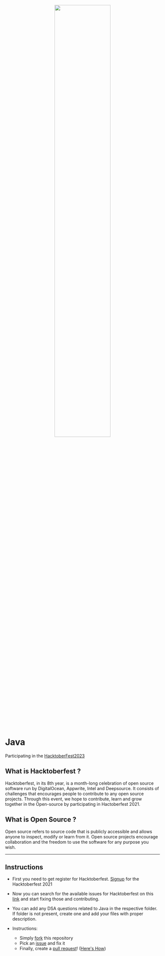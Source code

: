 <p align="center"><a href="https://hacktoberfest.digitalocean.com/" target="_blank"> <img width="60%" src="https://hacktoberfest.digitalocean.com/_nuxt/img/logo-hacktoberfest-full.f42e3b1.svg"/></a></p>

Java 
=======

Participating in the [HacktoberFest2023](https://hacktoberfest.digitalocean.com/)

## What is Hacktoberfest ?

Hacktoberfest, in its 8th year, is a month-long celebration of open source software run by DigitalOcean, Appwrite, Intel and Deepsource. It consists of challenges that encourages people to contribute to any open source projects. Through this event, we hope to contribute, learn and grow together in the Open-source by participating in Hactoberfest 2021.

## What is Open Source ?

Open source refers to source code that is publicly accessible and allows anyone to inspect, modify or learn from it. Open source projects encourage collaboration and the freedom to use the software for any purpose you wish.


<hr>


## Instructions

* First you need to get register for Hacktoberfest. [Signup](https://hacktoberfest.digitalocean.com/register) for the Hacktoberfest 2021 

* Now you can search for the available issues for Hacktoberfest on this [link](https://github.com/search?q=label%3Ahacktoberfest+state%3Aopen&type=Issues) and start fixing those and contributing. 

* You can add any DSA questions related to Java in the respective folder. If folder is not present, create one and add your files with proper description. 

* Instructions:
	* Simply [fork](https://github.com/AkshataABhat/Java) this repository 
	* Pick an [issue](https://github.com/AkshataABhat/Java/issues) and fix it 
	* Finally, create a [pull request](https://github.com/AkshataABhat/Java/pulls)! ([Here's How](https://docs.github.com/en/github/collaborating-with-pull-requests/proposing-changes-to-your-work-with-pull-requests/creating-a-pull-request))
